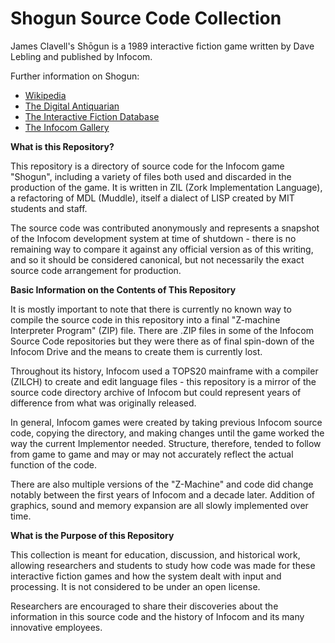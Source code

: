 # Shogun Source Code Collection

James Clavell's Shōgun is a 1989 interactive fiction game written by Dave Lebling and published by Infocom.

Further information on Shogun:

* [Wikipedia](https://en.wikipedia.org/wiki/James_Clavell%27s_Sh%C5%8Dgun)
* [The Digital Antiquarian](https://www.filfre.net/2016/07/shogun/)
* [The Interactive Fiction Database](http://ifdb.tads.org/viewgame?id=w3pz3v8wckaw1wgb)
* [The Infocom Gallery](https://gallery.guetech.org/shogun/shogun.html)

__What is this Repository?__

This repository is a directory of source code for the Infocom game "Shogun", including a variety of files both used and discarded in the production of the game. It is written in ZIL (Zork Implementation Language), a refactoring of MDL (Muddle), itself a dialect of LISP created by MIT students and staff.

The source code was contributed anonymously and represents a snapshot of the Infocom development system at time of shutdown - there is no remaining way to compare it against any official version as of this writing, and so it should be considered canonical, but not necessarily the exact source code arrangement for production.

__Basic Information on the Contents of This Repository__

It is mostly important to note that there is currently no known way to compile the source code in this repository into a final "Z-machine Interpreter Program" (ZIP) file. There are .ZIP files in some of the Infocom Source Code repositories but they were there as of final spin-down of the Infocom Drive and the means to create them is currently lost.

Throughout its history, Infocom used a TOPS20 mainframe with a compiler (ZILCH) to create and edit language files - this repository is a mirror of the source code directory archive of Infocom but could represent years of difference from what was originally released.

In general, Infocom games were created by taking previous Infocom source code, copying the directory, and making changes until the game worked the way the current Implementor needed. Structure, therefore, tended to follow from game to game and may or may not accurately reflect the actual function of the code.

There are also multiple versions of the "Z-Machine" and code did change notably between the first years of Infocom and a decade later. Addition of graphics, sound and memory expansion are all slowly implemented over time.

__What is the Purpose of this Repository__

This collection is meant for education, discussion, and historical work, allowing researchers and students to study how code was made for these interactive fiction games and how the system dealt with input and processing. It is not considered to be under an open license.

Researchers are encouraged to share their discoveries about the information in this source code and the history of Infocom and its many innovative employees.

